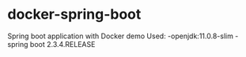 # docker-spring-boot
Spring boot application with Docker demo
Used:
  -openjdk:11.0.8-slim
  -spring boot 2.3.4.RELEASE
